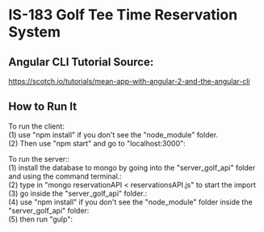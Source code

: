# IS-183 Golf Tee Time Reservation System

## Angular CLI Tutorial Source:
https://scotch.io/tutorials/mean-app-with-angular-2-and-the-angular-cli

## How to Run It

To run the client:<br>
(1) use "npm install" if you don't see the "node_module" folder.<br>
(2) Then use "npm start" and go to "localhost:3000":<br>

To run the server::<br>
(1) install the database to mongo by going into the "server_golf_api" folder and using the command terminal.:<br>
(2) type in "mongo reservationAPI < reservationsAPI.js" to start the import
(3) go inside the "server_golf_api" folder.:<br>
(4) use "npm install" if you don't see the "node_module" folder inside the "server_golf_api" folder:<br>
(5) then run "gulp":
